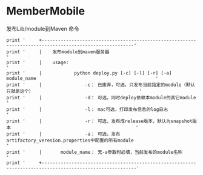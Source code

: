 # MemberMobile

发布Lib/module到Maven 命令

    print '     +--------------------------------------------------------------------------------------------------------'
    print '     |    发布module到maven服务器                                                                               '
    print '     |    usage:                                                                                              '
    print '     |            python deploy.py [-c] [-l] [-r] [-a] module_name                                            '
    print '     |                -c： 已废弃，可选，只发布当前指定的module（默认只就是这个）                                       '
    print '     |                -d： 可选，同时deploy依赖本module的其它module                                                '
    print '     |                -l： mac可选，打印发布信息的log日志                                                          '
    print '     |                -r： 可选，发布成release版本，默认为snapshot版本                                              '
    print '     |                -a： 可选，发布artifactory_veresion.properties中配置的所有module                             '
    print '     |       module_name： 无-a参数时必填，当前发布的module名称                                                     '
    print '     +---------------------------------------------------------------------------------------------------------'












